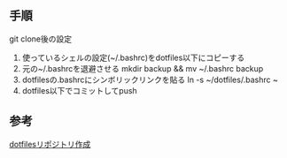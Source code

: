 ## 手順

git clone後の設定

1. 使っているシェルの設定(~/.bashrc)をdotfiles以下にコピーする
2. 元の~/.bashrcを退避させる mkdir backup && mv ~/.bashrc backup
3. dotfilesの.bashrcにシンボリックリンクを貼る ln -s ~/dotfiles/.bashrc ~
4. dotfiles以下でコミットしてpush

## 参考
[dotfilesリポジトリ作成](https://qiita.com/yutkat/items/c6c7584d9795799ee164)
